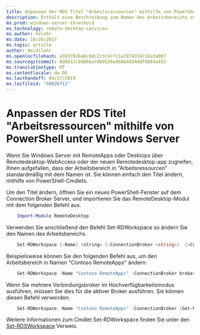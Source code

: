 ```yaml
---
title: Anpassen der RDS Titel "Arbeitsressourcen" mithilfe von PowerShell unter Windows Server
description: Enthält eine Beschreibung zum Namen des Arbeitsbereichs von Standard in Windows Server zu ändern.
ms.prod: windows-server-threshold
ms.technology: remote-desktop-services
ms.author: helohr
ms.date: 10/26/2017
ms.topic: article
author: Heidilohr
ms.openlocfilehash: 43837826a6cddc2c3c4c7c1af874334718a3a067
ms.sourcegitcommit: 0d0b32c8986ba7db9536e0b8648d4ddf9b03e452
ms.translationtype: MT
ms.contentlocale: de-DE
ms.lasthandoff: 04/17/2019
ms.locfileid: "59826711"
---
```

# <a name="customize-the-rds-title-work-resources-using-powershell-on-windows-server"></a>Anpassen der RDS Titel "Arbeitsressourcen" mithilfe von PowerShell unter Windows Server

Wenn Sie Windows Server mit RemoteApps oder Desktops über Remotedesktop-WebAccess oder der neuen Remotedesktop-app zugreifen, Ihnen aufgefallen, dass der Arbeitsbereich in "Arbeitsressourcen" standardmäßig mit dem Namen ist.  Sie können einfach den Titel ändern, mithilfe von PowerShell-Cmdlets.

Um den Titel ändern, öffnen Sie ein neues PowerShell-Fenster auf dem Connection Broker Server, und importieren Sie das RemoteDesktop-Modul mit dem folgenden Befehl aus.

```powershell
    Import-Module RemoteDesktop
```

Verwenden Sie anschließend den Befehl Set-RDWorkspace so ändern Sie den Namen des Arbeitsbereichs.

```powershell
    Set-RDWorkspace [-Name] <string> [-ConnectionBroker <string>]  [<CommonParameters>]
```   

Beispielsweise können Sie den folgenden Befehl aus, um den Arbeitsbereich in Namen "Contoso RemoteApps" ändern:

```powershell
    Set-RDWorkspace -Name "Contoso RemoteApps" -ConnectionBroker broker01.contoso.com
```

Wenn Sie mehrere Verbindungsbroker im Hochverfügbarkeitsmodus ausführen, müssen Sie dies für die aktiver Broker ausführen. Sie können diesen Befehl verwenden:

```powershell
    Set-RDWorkspace -Name "Contoso RemoteApps" -ConnectionBroker (Get-RDConnectionBrokerHighAvailability).ActiveManagementServer
```

Weitere Informationen zum Cmdlet Set-RDWorkspace finden Sie unter den [Set-RDSWorkspace](https://docs.microsoft.com/powershell/module/remotedesktop/set-rdworkspace?view=win10-ps) Verweis.